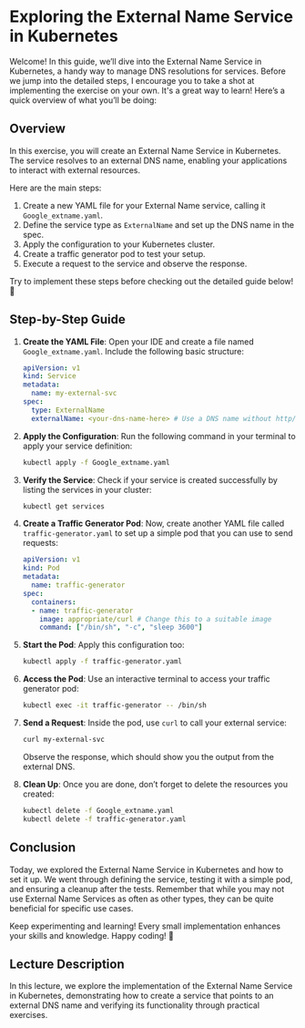 # Exploring the External Name Service in Kubernetes

Welcome! In this guide, we’ll dive into the External Name Service in Kubernetes, a handy way to manage DNS resolutions for services. Before we jump into the detailed steps, I encourage you to take a shot at implementing the exercise on your own. It's a great way to learn! Here’s a quick overview of what you’ll be doing:

## Overview
In this exercise, you will create an External Name Service in Kubernetes. The service resolves to an external DNS name, enabling your applications to interact with external resources.

Here are the main steps:

1. Create a new YAML file for your External Name service, calling it `Google_extname.yaml`.
2. Define the service type as `ExternalName` and set up the DNS name in the spec.
3. Apply the configuration to your Kubernetes cluster.
4. Create a traffic generator pod to test your setup.
5. Execute a request to the service and observe the response.

Try to implement these steps before checking out the detailed guide below! 🚀

## Step-by-Step Guide

1. **Create the YAML File**: Open your IDE and create a file named `Google_extname.yaml`. Include the following basic structure:

    ```yaml
    apiVersion: v1
    kind: Service
    metadata:
      name: my-external-svc
    spec:
      type: ExternalName
      externalName: <your-dns-name-here> # Use a DNS name without http/https
    ```

2. **Apply the Configuration**: Run the following command in your terminal to apply your service definition:

    ```bash
    kubectl apply -f Google_extname.yaml
    ```

3. **Verify the Service**: Check if your service is created successfully by listing the services in your cluster:

    ```bash
    kubectl get services
    ```

4. **Create a Traffic Generator Pod**: Now, create another YAML file called `traffic-generator.yaml` to set up a simple pod that you can use to send requests:

    ```yaml
    apiVersion: v1
    kind: Pod
    metadata:
      name: traffic-generator
    spec:
      containers:
      - name: traffic-generator
        image: appropriate/curl # Change this to a suitable image
        command: ["/bin/sh", "-c", "sleep 3600"]
    ```

5. **Start the Pod**: Apply this configuration too:

    ```bash
    kubectl apply -f traffic-generator.yaml
    ```

6. **Access the Pod**: Use an interactive terminal to access your traffic generator pod:

    ```bash
    kubectl exec -it traffic-generator -- /bin/sh
    ```

7. **Send a Request**: Inside the pod, use `curl` to call your external service:

    ```bash
    curl my-external-svc
    ```

   Observe the response, which should show you the output from the external DNS.

8. **Clean Up**: Once you are done, don’t forget to delete the resources you created:

    ```bash
    kubectl delete -f Google_extname.yaml
    kubectl delete -f traffic-generator.yaml
    ```

## Conclusion
Today, we explored the External Name Service in Kubernetes and how to set it up. We went through defining the service, testing it with a simple pod, and ensuring a cleanup after the tests. Remember that while you may not use External Name Services as often as other types, they can be quite beneficial for specific use cases.

Keep experimenting and learning! Every small implementation enhances your skills and knowledge. Happy coding! 🌟

## Lecture Description
In this lecture, we explore the implementation of the External Name Service in Kubernetes, demonstrating how to create a service that points to an external DNS name and verifying its functionality through practical exercises.